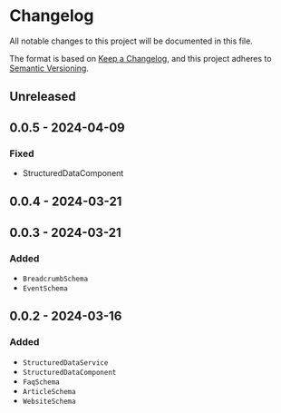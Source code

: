 # Changelog

All notable changes to this project will be documented in this file.

The format is based on [Keep a Changelog](https://keepachangelog.com/en/1.0.0/),
and this project adheres to [Semantic Versioning](https://semver.org/spec/v2.0.0.html).

## Unreleased

## 0.0.5 - 2024-04-09
### Fixed
- StructuredDataComponent

## 0.0.4 - 2024-03-21

## 0.0.3 - 2024-03-21
### Added
- `BreadcrumbSchema`
- `EventSchema`

## 0.0.2 - 2024-03-16
### Added
- `StructuredDataService`
- `StructuredDataComponent`
- `FaqSchema`
- `ArticleSchema`
- `WebsiteSchema`
